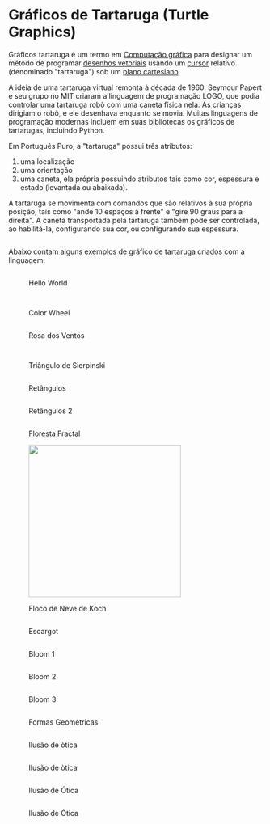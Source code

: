 # Gráficos de Tartaruga (Turtle Graphics)

Gráficos tartaruga é um termo em [Computação gráfica](https://pt.wikipedia.org/wiki/Computa%C3%A7%C3%A3o_gr%C3%A1fica) para designar um método de programar [desenhos vetoriais](https://pt.wikipedia.org/wiki/Desenho_vetorial) usando um [cursor](https://pt.wikipedia.org/wiki/Cursor) relativo (denominado "tartaruga") sob um [plano cartesiano](https://pt.wikipedia.org/wiki/Sistema_de_coordenadas_cartesiano).

A ideia de uma tartaruga virtual remonta à década de 1960. Seymour Papert e seu grupo no MIT criaram a linguagem de programação LOGO, que podia controlar uma tartaruga robô com uma caneta física nela. As crianças dirigiam o robô, e ele desenhava enquanto se movia. Muitas linguagens de programação modernas incluem em suas bibliotecas os gráficos de tartarugas, incluindo Python.

Em Português Puro, a "tartaruga" possui três atributos:

1. uma localização
2. uma orientação
3. uma caneta, ela própria possuindo atributos tais como cor, espessura e estado (levantada ou abaixada).

A tartaruga se movimenta com comandos que são relativos à sua própria posição, tais como "ande 10 espaços à frente" e "gire 90 graus para a direita". A caneta transportada pela tartaruga também pode ser controlada, ao habilitá-la, configurando sua cor, ou configurando sua espessura.&#x20;

<figure><img src=".gitbook/assets/graus.png" alt=""><figcaption></figcaption></figure>

Abaixo contam alguns exemplos de gráfico de tartaruga criados com a linguagem:

<figure><img src=".gitbook/assets/HELLOWORLD.PNG" alt=""><figcaption><p>Hello World</p></figcaption></figure>

<figure><img src=".gitbook/assets/Video.mp4_snapshot_00.40.000.png" alt=""><figcaption></figcaption></figure>

<div data-full-width="false"><figure><img src=".gitbook/assets/Color Wheel.PNG" alt=""><figcaption><p>Color Wheel</p></figcaption></figure></div>

<figure><img src=".gitbook/assets/OSMOSIAN COMPASS.png" alt=""><figcaption><p>Rosa dos Ventos</p></figcaption></figure>

<figure><img src=".gitbook/assets/árvore fractal.PNG" alt=""><figcaption></figcaption></figure>

<figure><img src=".gitbook/assets/Triângulo de Sierpinski.PNG" alt=""><figcaption><p>Triângulo de Sierpinski</p></figcaption></figure>

<figure><img src=".gitbook/assets/Retângulos2.PNG" alt=""><figcaption><p>Retângulos</p></figcaption></figure>

<figure><img src=".gitbook/assets/Retângulos.PNG" alt=""><figcaption><p>Retângulos 2</p></figcaption></figure>

<figure><img src=".gitbook/assets/Florestas Fractais.png" alt=""><figcaption><p>Floresta Fractal</p></figcaption></figure>

<figure><img src=".gitbook/assets/Floco de Neve de Koch.PNG" alt="" width="301"><figcaption><p>Floco de Neve de Koch</p></figcaption></figure>

<figure><img src=".gitbook/assets/Escargot.PNG" alt=""><figcaption><p>Escargot</p></figcaption></figure>

<figure><img src=".gitbook/assets/Beautiful Bloom 1.png" alt=""><figcaption><p>Bloom 1</p></figcaption></figure>

<figure><img src=".gitbook/assets/Beautiful Bloom 2.png" alt=""><figcaption><p>Bloom 2</p></figcaption></figure>

<figure><img src=".gitbook/assets/Beautiful Bloom 3.png" alt=""><figcaption><p>Bloom 3</p></figcaption></figure>

<figure><img src=".gitbook/assets/Figuras Geométricas.PNG" alt=""><figcaption><p>Formas Geométricas</p></figcaption></figure>

<figure><img src=".gitbook/assets/ILUSÃO1.PNG" alt=""><figcaption><p>Ilusão de òtica</p></figcaption></figure>

<figure><img src=".gitbook/assets/Ilusão2.PNG" alt=""><figcaption><p>Ilusão de òtica</p></figcaption></figure>

<figure><img src=".gitbook/assets/Ilusão3.PNG" alt=""><figcaption><p>Ilusão de Ótica</p></figcaption></figure>

<figure><img src=".gitbook/assets/Ilusão4.PNG" alt=""><figcaption><p>Ilusão de Ótica</p></figcaption></figure>
